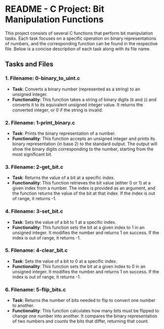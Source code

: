 # README - C Project: Bit Manipulation Functions

This project consists of several C functions that perform bit manipulation tasks. Each task focuses on a specific operation on binary representations of numbers, and the corresponding function can be found in the respective file. Below is a concise description of each task along with its file name.

## Tasks and Files

### 1. **Filename: 0-binary_to_uint.c**
   - **Task**: Converts a binary number (represented as a string) to an unsigned integer.
   - **Functionality**: This function takes a string of binary digits (`0` and `1`) and converts it to its equivalent unsigned integer value. It returns the converted integer, or 0 if the string is invalid.

### 2. **Filename: 1-print_binary.c**
   - **Task**: Prints the binary representation of a number.
   - **Functionality**: This function accepts an unsigned integer and prints its binary representation (in base 2) to the standard output. The output will show the binary digits corresponding to the number, starting from the most significant bit.

### 3. **Filename: 2-get_bit.c**
   - **Task**: Returns the value of a bit at a specific index.
   - **Functionality**: This function retrieves the bit value (either 0 or 1) at a given index from a number. The index is provided as an argument, and the function returns the value of the bit at that index. If the index is out of range, it returns -1.

### 4. **Filename: 3-set_bit.c**
   - **Task**: Sets the value of a bit to 1 at a specific index.
   - **Functionality**: This function sets the bit at a given index to 1 in an unsigned integer. It modifies the number and returns 1 on success. If the index is out of range, it returns -1.

### 5. **Filename: 4-clear_bit.c**
   - **Task**: Sets the value of a bit to 0 at a specific index.
   - **Functionality**: This function sets the bit at a given index to 0 in an unsigned integer. It modifies the number and returns 1 on success. If the index is out of range, it returns -1.

### 6. **Filename: 5-flip_bits.c**
   - **Task**: Returns the number of bits needed to flip to convert one number to another.
   - **Functionality**: This function calculates how many bits must be flipped to change one number into another. It compares the binary representation of two numbers and counts the bits that differ, returning that count.
